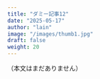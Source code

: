 ```yaml
---
title: "ダミー記事12"
date: "2025-05-17"
author: "lain"
image: "/images/thumb1.jpg"
draft: false
weight: 20
---
```


（本文はまだありません）